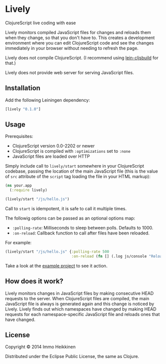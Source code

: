 # Lively

ClojureScript live coding with ease

Lively monitors compiled JavaScript files for changes and reloads them when they
change, so that you don't have to. This creates a development environment where you can edit ClojureScript code and see the changes
immediately in your browser without needing to refresh the page.

Lively does not compile ClojureScript. (I recommend using [lein-cljsbuild](https://github.com/emezeske/lein-cljsbuild) for that.)

Lively does not provide web server for serving JavaScript files.


## Installation

Add the following Leiningen dependency:

```clojure
[lively "0.1.0"]
```

## Usage

Prerequisites:

* ClojureScript version 0.0-2202 or newer
* ClojureScript is compiled with `:optimizations` set to `:none`
* JavaScript files are loaded over HTTP

Simply include call to `lively/start` somewhere in your ClojureScript codebase, passing the location of the main JavaScript file
(this is the value of `src` attribute of the `script` tag loading the file in your HTML markup):

```clojure
(ns your.app
  (:require lively)

(lively/start "/js/hello.js")
```

Call to `start` is idempotent, it is safe to call it multiple times.

The followig options can be passed as an optional options map:

* `:polling-rate`: Milliseconds to sleep between polls. Defaults to 1000.
* `:on-reload`: Callback function to call after files have been reloaded.

For example:

```clojure
(lively/start "/js/hello.js" {:polling-rate 500
                              :on-reload (fn [] (.log js/console "Reloaded!")}
```

Take a look at the [example project](http://github.com/immoh/lively/blob/0.1.0/example) to see it action.


## How does it work?

Lively monitors changes in JavaScript files by making consecutive HEAD requests to the server.
When ClojureScript files are compiled, the main JavaScript file is always is generated again and this change is
noticed by Lively. Lively finds out which namespaces have changed by making HEAD requests for each namespace-specific
JavaScript file and reloads ones that have changed.


## License

Copyright © 2014 Immo Heikkinen

Distributed under the Eclipse Public License, the same as Clojure.
